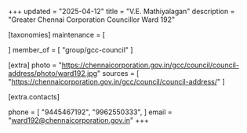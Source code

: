 +++
updated = "2025-04-12"
title = "V.E. Mathiyalagan"
description = "Greater Chennai Corporation Councillor Ward 192"

[taxonomies]
maintenance = [

]
member_of = [
    "group/gcc-council"
]

[extra]
photo = "https://chennaicorporation.gov.in/gcc/council/council-address/photo/ward192.jpg"
sources = [
    "https://chennaicorporation.gov.in/gcc/council/council-address/"
]

[extra.contacts]

phone = [
    "9445467192",
    "9962550333",
    ]
email = "ward192@chennaicorporation.gov.in"
+++